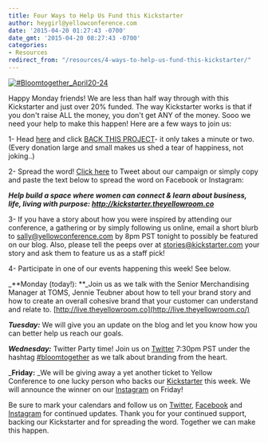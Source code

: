 ```yaml
---
title: Four Ways to Help Us Fund this Kickstarter
author: heygirl@yellowconference.com
date: '2015-04-20 01:27:43 -0700'
date_gmt: '2015-04-20 08:27:43 -0700'
categories:
- Resources
redirect_from: "/resources/4-ways-to-help-us-fund-this-kickstarter/"
---
```


[![#Bloomtogether_April20-24](http://yellowconference.com/wp-content/uploads/2015/04/Bloomtogether_April20-24.jpg)](http://yellowconference.com/wp-content/uploads/2015/04/Bloomtogether_April20-24.jpg)

Happy Monday friends! We are less than half way through with this Kickstarter and just over 20% funded. The way Kickstarter works is that if you don't raise ALL the money, you don't get ANY of the money. Sooo we need your help to make this happen! Here are a few ways to join us:

1- Head [here](https://www.kickstarter.com/projects/1439745204/the-yellow-room-a-digital-hub-for-creative-world-c) and click [BACK THIS PROJECT](https://www.kickstarter.com/projects/1439745204/the-yellow-room-a-digital-hub-for-creative-world-c)- it only takes a minute or two. (Every donation large and small makes us shed a tear of happiness, not joking..)

2- Spread the word! [Click here](https://twitter.com/intent/tweet?text=help+build+a+space+where+women+can+connect+%26+learn+about+business%2C+life%2C+living+with+purpose%3A+http%3A%2F%2Fbit.ly%2F1c4SkXu+&source=clicktotweet&related=clicktotweet) to Tweet about our campaign or simply copy and paste the text below to spread the word on Facebook or Instagram:

_**Help build a space where women can connect & learn about business, life, living with purpose: http://kickstarter.theyellowroom.co**_

3- If you have a story about how you were inspired by attending our conference, a gathering or by simply following us online, email a short blurb to [sally@yellowconference.com](mailto:sally@yellowconference.com) by 8pm PST tonight to possibly be featured on our blog. Also, please tell the peeps over at [stories@kickstarter.com](mailto:stories@kickstarter.com) your story and ask them to feature us as a staff pick!

4- Participate in one of our events happening this week! See below.

_**Monday (today!): **_Join us as we talk with the Senior Merchandising Manager at TOMS, Jennie Teubner about how to tell your brand story and how to create an overall cohesive brand that your customer can understand and relate to. [http://live.theyellowroom.co](http://live.theyellowroom.co/)

_**Tuesday:**_ We will give you an update on the blog and let you know how you can better help us reach our goals.

_**Wednesday:**_ Twitter Party time! Join us on [Twitter](https://twitter.com/yellowconf) 7:30pm PST under the hashtag [#bloomtogether](https://twitter.com/hashtag/bloomtogether?src=hash) as we talk about branding from the heart.

_**Friday:** _We will be giving away a yet another ticket to Yellow Conference to one lucky person who backs our [Kickstarter](https://www.kickstarter.com/projects/1439745204/the-yellow-room-a-digital-hub-for-creative-world-c) this week. We will announce the winner on our [Instagram](https://instagram.com/yellowconference/) on Friday!

Be sure to mark your calendars and follow us on [Twitter](https://twitter.com/yellowconf), [Facebook](https://www.facebook.com/pages/The-Yellow-Conference/1393841977549340) and [Instagram](https://instagram.com/yellowconference/) for continued updates. Thank you for your continued support, backing our Kickstarter and for spreading the word. Together we can make this happen.
